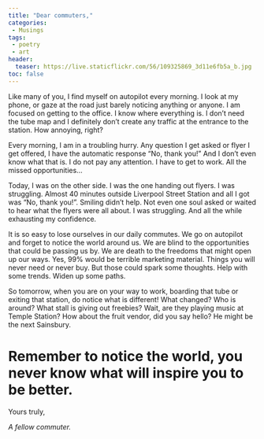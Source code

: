 ```yaml
---
title: "Dear commuters,"
categories:
 - Musings
tags:
 - poetry
 - art
header:
  teaser: https://live.staticflickr.com/56/109325869_3d11e6fb5a_b.jpg
toc: false
---  
```

Like many of you, I find myself on autopilot every morning. I look at my phone, or gaze at the road just barely noticing anything or anyone. I am focused on getting to the office. I know where everything is. I don’t need the tube map and I definitely don’t create any traffic at the entrance to the station. How annoying, right?

Every morning, I am in a troubling hurry. Any question I get asked or flyer I get offered, I have the automatic response “No, thank you!” And I don’t even know what that is. I do not pay any attention. I have to get to work. All the missed opportunities…

Today, I was on the other side. I was the one handing out flyers. I was struggling. Almost 40 minutes outside Liverpool Street Station and all I got was “No, thank you!”. Smiling didn’t help. Not even one soul asked or waited to hear what the flyers were all about. I was struggling. And all the while exhausting my confidence.

<images>

It is so easy to lose ourselves in our daily commutes. We go on autopilot and forget to notice the world around us. We are blind to the opportunities that could be passing us by. We are death to the freedoms that might open up our ways. Yes, 99% would be terrible marketing material. Things you will never need or never buy. But those could spark some thoughts. Help with some trends. Widen up some paths.

So tomorrow, when you are on your way to work, boarding that tube or exiting that station, do notice what is different! What changed? Who is around? What stall is giving out freebies? Wait, are they playing music at Temple Station? How about the fruit vendor, did you say hello? He might be the next Sainsbury.

# Remember to notice the world, you never know what will inspire you to be better.

Yours truly,

*A fellow commuter.*
